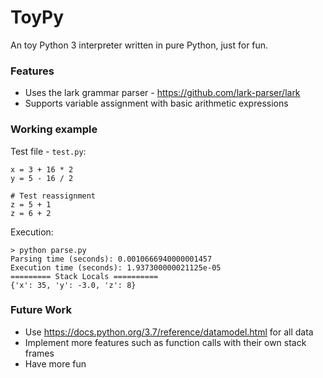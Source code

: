 # ToyPy

An toy Python 3 interpreter written in pure Python, just for fun.

### Features
- Uses the lark grammar parser - https://github.com/lark-parser/lark
- Supports variable assignment with basic arithmetic expressions

### Working example
Test file - `test.py`:
```python3
x = 3 + 16 * 2
y = 5 - 16 / 2

# Test reassignment
z = 5 + 1
z = 6 + 2
```

Execution:
```
> python parse.py
Parsing time (seconds): 0.0010666940000001457
Execution time (seconds): 1.937300000021125e-05
========= Stack Locals ==========
{'x': 35, 'y': -3.0, 'z': 8}
```

### Future Work
- Use https://docs.python.org/3.7/reference/datamodel.html for all data
- Implement more features such as function calls with their own stack frames
- Have more fun
